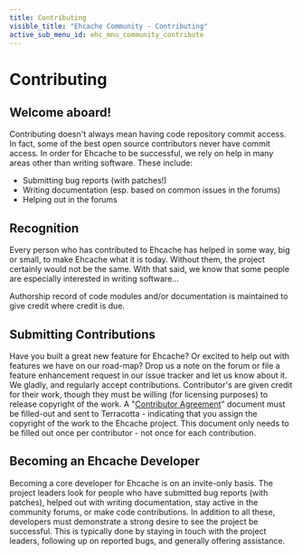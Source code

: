 ```yaml
---
title: Contributing
visible_title: "Ehcache Community - Contributing"
active_sub_menu_id: ehc_mnu_community_contribute
---
```


# Contributing


## Welcome aboard!

Contributing doesn't always mean having code repository commit access. In fact, some of the best open source contributors never have commit access. In order for Ehcache to be successful, we rely on help in many areas other than writing software. These include:

* Submitting bug reports (with patches!)
* Writing documentation (esp. based on common issues in the forums)
* Helping out in the forums


## Recognition

Every person who has contributed to Ehcache has helped in some way, big or small, to make Ehcache what it is today. Without them, the project certainly would not be the same. With that said, we know that some people are especially interested in writing software...

Authorship record of code modules and/or documentation is maintained to give credit where credit is due.


## Submitting Contributions

Have you built a great new feature for Ehcache? Or excited to help out with features we have on our road-map? Drop us a note on the forum or file a feature enhancement request in our issue tracker and let us know about it. We gladly, and regularly accept contributions. Contributor's are given credit for their work, though they must be willing (for licensing purposes) to release copyright of the work. A "[Contributor Agreement](https://confluence.terracotta.org/download/attachments/27918462/Terracotta%20Individual%20Contributor%20Agreement%20v4.docx)" document must be filled-out and sent to Terracotta - indicating that you assign the copyright of the work to the Ehcache project. This document only needs to be filled out once per contributor - not once for each contribution.


## Becoming an Ehcache Developer

Becoming a core developer for Ehcache is on an invite-only basis. The project leaders look for people who have submitted bug reports (with patches), helped out with writing documentation, stay active in the community forums, or make code contributions. In addition to all these, developers must demonstrate a strong desire to see the project be successful. This is typically done by staying in touch with the project leaders, following up on reported bugs, and generally offering assistance.

